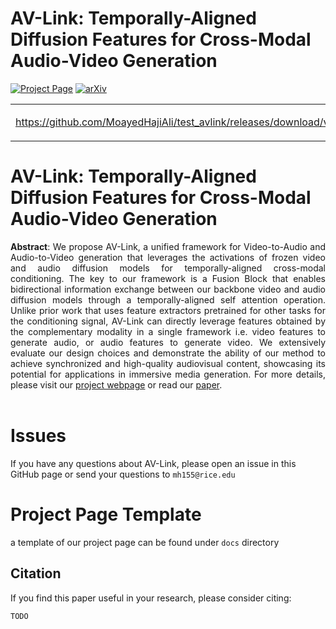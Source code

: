 # AV-Link: Temporally-Aligned Diffusion Features for Cross-Modal Audio-Video Generation
[![Project Page](https://img.shields.io/badge/Project-Page-green.svg)](https://snap-research.github.io/AVLink/)
[![arXiv](https://img.shields.io/badge/arXiv-2311.18822-b31b1b)](#TODO)

<table class='center'>
<tr>
  <td>

https://github.com/MoayedHajiAli/test_avlink/releases/download/v1.0.0/teaser.mp4

 </td>
</table>


# AV-Link: Temporally-Aligned Diffusion Features for Cross-Modal Audio-Video Generation
<div align="justify">
<b>Abstract</b>: We propose AV-Link, a unified framework for Video-to-Audio and Audio-to-Video generation that leverages the activations of frozen video and audio diffusion models for temporally-aligned cross-modal conditioning. The key to our framework is a Fusion Block that enables bidirectional
information exchange between our backbone video and audio diffusion models through a temporally-aligned self attention operation. Unlike prior work that uses feature extractors pretrained for other tasks for the conditioning signal, AV-Link can directly leverage features obtained by the
complementary modality in a single framework i.e. video features to generate audio, or audio features to generate
video. We extensively evaluate our design choices and demonstrate the ability of our method to achieve synchronized and high-quality audiovisual content, showcasing its potential for applications in immersive media generation. For more details, please visit our <a href='https://snap-research.github.io/AVLink/'>project webpage</a> or read our 
<a href='#TODO'>paper</a>.
</div> 
<br>


# Issues
If you have any questions about AV-Link, please open an issue in this GitHub page or send your questions to `mh155@rice.edu`

# Project Page Template
a template of our project page can be found under `docs` directory

## Citation
If you find this paper useful in your research, please consider citing:
```
TODO
```